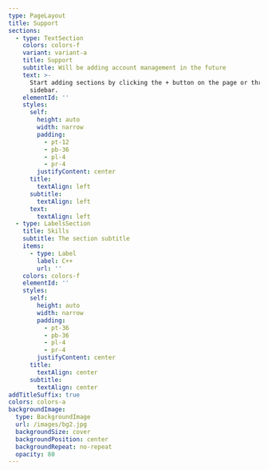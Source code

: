```yaml
---
type: PageLayout
title: Support
sections:
  - type: TextSection
    colors: colors-f
    variant: variant-a
    title: Support
    subtitle: Will be adding account management in the future
    text: >-
      Start adding sections by clicking the + button on the page or through the
      sidebar.
    elementId: ''
    styles:
      self:
        height: auto
        width: narrow
        padding:
          - pt-12
          - pb-36
          - pl-4
          - pr-4
        justifyContent: center
      title:
        textAlign: left
      subtitle:
        textAlign: left
      text:
        textAlign: left
  - type: LabelsSection
    title: Skills
    subtitle: The section subtitle
    items:
      - type: Label
        label: C++
        url: ''
    colors: colors-f
    elementId: ''
    styles:
      self:
        height: auto
        width: narrow
        padding:
          - pt-36
          - pb-36
          - pl-4
          - pr-4
        justifyContent: center
      title:
        textAlign: center
      subtitle:
        textAlign: center
addTitleSuffix: true
colors: colors-a
backgroundImage:
  type: BackgroundImage
  url: /images/bg2.jpg
  backgroundSize: cover
  backgroundPosition: center
  backgroundRepeat: no-repeat
  opacity: 80
---
```

